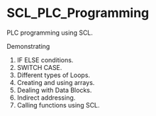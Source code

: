 # SCL_PLC_Programming
PLC programming using SCL.

Demonstrating 
1) IF ELSE conditions.
2)  SWITCH CASE.
3) Different types of Loops.
4) Creating and using arrays.
5) Dealing with Data Blocks.
6) Indirect addressing.
7) Calling functions using SCL.
